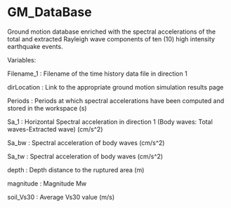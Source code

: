 # GM_DataBase
Ground motion database enriched with the spectral accelerations of the total and extracted Rayleigh wave components of ten (10) high intensity earthquake events.  

Variables: 
 
Filename_1        : Filename of the time history data file in direction 1 

dirLocation       : Link to the appropriate ground motion simulation results page 

Periods           : Periods at which spectral accelerations have been computed and stored in the workspace (s)

Sa_1              : Horizontal Spectral acceleration in direction 1 (Body waves: Total waves-Extracted wave) (cm/s^2)

Sa_bw              : Spectral acceleration of body waves (cm/s^2)

Sa_tw              : Spectral acceleration of body waves (cm/s^2)

depth             : Depth distance to the ruptured area (m)

magnitude         : Magnitude Mw

soil_Vs30         : Average Vs30 value (m/s)
 
 
